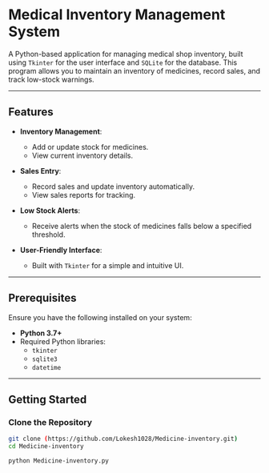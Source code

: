 # Medical Inventory Management System

A Python-based application for managing medical shop inventory, built using `Tkinter` for the user interface and `SQLite` for the database. This program allows you to maintain an inventory of medicines, record sales, and track low-stock warnings.

---

## Features

- **Inventory Management**: 
  - Add or update stock for medicines.
  - View current inventory details.

- **Sales Entry**:
  - Record sales and update inventory automatically.
  - View sales reports for tracking.

- **Low Stock Alerts**:
  - Receive alerts when the stock of medicines falls below a specified threshold.

- **User-Friendly Interface**:
  - Built with `Tkinter` for a simple and intuitive UI.

---

## Prerequisites

Ensure you have the following installed on your system:

- **Python 3.7+**
- Required Python libraries:
  - `tkinter`
  - `sqlite3`
  - `datetime`

---

## Getting Started

### Clone the Repository

```bash
git clone (https://github.com/Lokesh1028/Medicine-inventory.git)
cd Medicine-inventory

python Medicine-inventory.py


